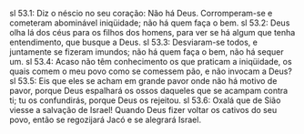 sl 53.1: Diz o néscio no seu coração: Não há Deus. Corromperam-se e cometeram abominável iniqüidade; não há quem faça o bem.
sl 53.2: Deus olha lá dos céus para os filhos dos homens, para ver se há algum que tenha entendimento, que busque a Deus.
sl 53.3: Desviaram-se todos, e juntamente se fizeram imundos; não há quem faça o bem, não há sequer um.
sl 53.4: Acaso não têm conhecimento os que praticam a iniqüidade, os quais comem o meu povo como se comessem pão, e não invocam a Deus?
sl 53.5: Eis que eles se acham em grande pavor onde não há motivo de pavor, porque Deus espalhará os ossos daqueles que se acampam contra ti; tu os confundirás, porque Deus os rejeitou.
sl 53.6: Oxalá que de Sião viesse a salvação de Israel! Quando Deus fizer voltar os cativos do seu povo, então se regozijará Jacó e se alegrará Israel.
